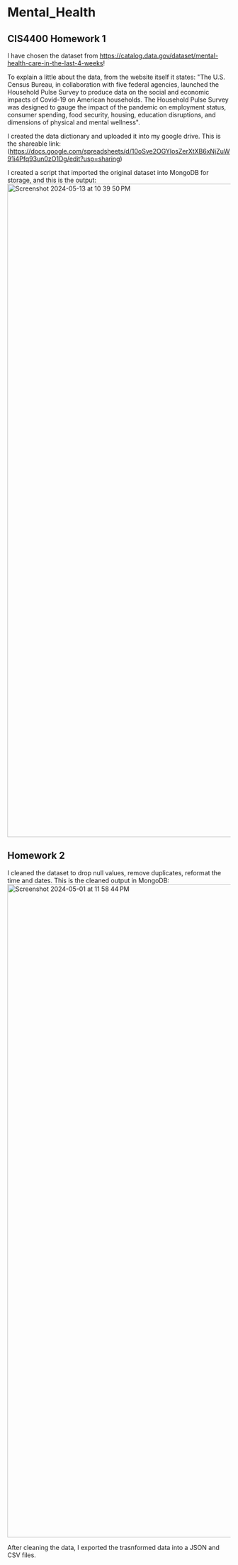 # Mental_Health
## CIS4400 Homework 1

I have chosen the dataset from https://catalog.data.gov/dataset/mental-health-care-in-the-last-4-weeks! 

To explain a little about the data, from the website itself it states: "The U.S. Census Bureau, in collaboration with five federal agencies, launched the Household Pulse Survey to produce data on the social and economic impacts of Covid-19 on American households. The Household Pulse Survey was designed to gauge the impact of the pandemic on employment status, consumer spending, food security, housing, education disruptions, and dimensions of physical and mental wellness".

I created the data dictionary and uploaded it into my google drive. This is the shareable link: 
(https://docs.google.com/spreadsheets/d/10oSve2OGYlosZerXtXB6xNjZuW91i4Pfq93un0zO1Dg/edit?usp=sharing)

I created a script that imported the original dataset into MongoDB for storage, and this is the output:
<img width="1470" alt="Screenshot 2024-05-13 at 10 39 50 PM" src="https://github.com/NnotoBankai/Mental_Health/assets/160191383/8d09f3ef-68e6-4b8a-8706-b1e978b418ca">


## Homework 2
I cleaned the dataset to drop null values, remove duplicates, reformat the time and dates. This is the cleaned output in MongoDB:
<img width="1470" alt="Screenshot 2024-05-01 at 11 58 44 PM" src="https://github.com/NnotoBankai/Mental_Health/assets/160191383/ff803900-d3f2-49d2-83c5-74d7e463e02c">

After cleaning the data, I exported the trasnformed data into a JSON and CSV files.
